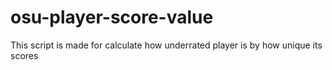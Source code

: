 # osu-player-score-value
This script is made for calculate how underrated player is by how unique its scores
